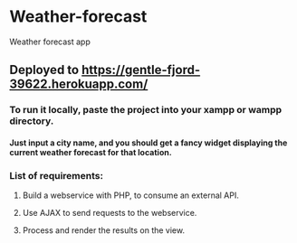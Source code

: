 # Weather-forecast
Weather forecast app

## Deployed to https://gentle-fjord-39622.herokuapp.com/

### To run it locally, paste the project into your xampp or wampp directory.

#### Just input a city name, and you should get a fancy widget displaying the current weather forecast for that location.

### List of requirements:

1. Build a webservice with PHP, to consume an external API.

2. Use AJAX to send requests to the webservice.

3. Process and render the results on the view.
